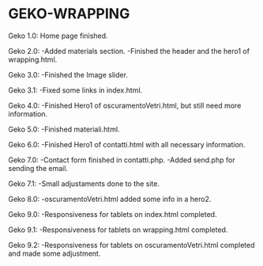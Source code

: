 # GEKO-WRAPPING

Geko 1.0: Home page finished.

Geko 2.0: 
    -Added materials section.
    -Finished the header and the hero1 of wrapping.html.

Geko 3.0:
    -Finished the Image slider.

Geko 3.1:
    -Fixed some links in index.html.

Geko 4.0:
    -Finished Hero1 of oscuramentoVetri.html, but still need more information.

Geko 5.0:
    -Finished materiali.html.

Geko 6.0:
    -Finished Hero1 of contatti.html with all necessary information.

Geko 7.0:
    -Contact form finished in contatti.php. 
    -Added send.php for sending the email.

Geko 7.1:
    -Small adjustaments done to the site.

Geko 8.0: 
    -oscuramentoVetri.html added some info in a hero2.

Geko 9.0:
    -Responsiveness for tablets on index.html completed.

Geko 9.1:
    -Responsiveness for tablets on wrapping.html completed.

Geko 9.2:
    -Responsiveness for tablets on oscuramentoVetri.html completed and made some adjustment.